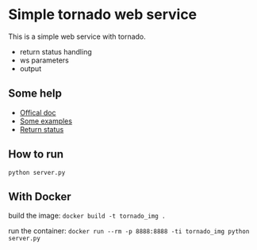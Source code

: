 # Simple tornado web service

This is a simple web service with tornado.
 * return status handling
 * ws parameters
 * output

## Some help
 * [Offical doc](http://www.tornadoweb.org/en/stable/guide/structure.html)
 * [Some examples](http://www.drdobbs.com/open-source/building-restful-apis-with-tornado/240160382)
 * [Return status](https://solidgeargroup.com/best-practices-rest-api)

## How to run

```python server.py```

## With Docker

build the image:
```docker build -t tornado_img .```

run the container:
```docker run --rm -p 8888:8888 -ti tornado_img python server.py```
